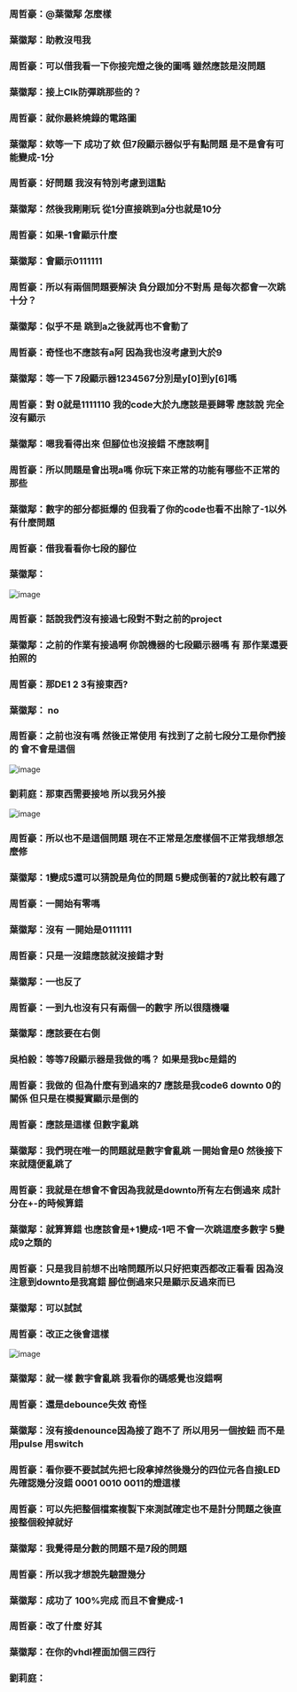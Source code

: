 ### 周哲豪：@葉徽鄅 怎麼樣
### 葉徽鄅：助教沒甩我
### 周哲豪：可以借我看一下你接完燈之後的圖嗎 雖然應該是沒問題
### 葉徽鄅：接上Clk防彈跳那些的？
### 周哲豪：就你最終燒錄的電路圖
### 葉徽鄅：欸等一下 成功了欸 但7段顯示器似乎有點問題 是不是會有可能變成-1分
### 周哲豪：好問題 我沒有特別考慮到這點
### 葉徽鄅：然後我剛剛玩 從1分直接跳到a分也就是10分
### 周哲豪：如果-1會顯示什麼
### 葉徽鄅：會顯示0111111
### 周哲豪：所以有兩個問題要解決 負分跟加分不對馬 是每次都會一次跳十分？
### 葉徽鄅：似乎不是 跳到a之後就再也不會動了
### 周哲豪：奇怪也不應該有a阿 因為我也沒考慮到大於9
### 葉徽鄅：等一下 7段顯示器1234567分別是y[0]到y[6]嗎
### 周哲豪：對 0就是1111110 我的code大於九應該是要歸零 應該說 完全沒有顯示
### 葉徽鄅：嗯我看得出來 但腳位也沒接錯 不應該啊🤔
### 周哲豪：所以問題是會出現a嗎 你玩下來正常的功能有哪些不正常的那些
### 葉徽鄅：數字的部分都挺爆的 但我看了你的code也看不出除了-1以外有什麼問題
### 周哲豪：借我看看你七段的腳位
### 葉徽鄅：
![image](https://github.com/sapt36/DigitalCircuitExperiment-FinalProject-/blob/main/%E9%9B%BB%E8%B7%AF%E5%9C%96/7.jpg)
### 周哲豪：話說我們沒有接過七段對不對之前的project
### 葉徽鄅：之前的作業有接過啊 你說機器的七段顯示器嗎 有 那作業還要拍照的
### 周哲豪：那DE1 2 3有接東西?
### 葉徽鄅： no
### 周哲豪：之前也沒有嗎 然後正常使用 有找到了之前七段分工是你們接的 會不會是這個
![image](https://github.com/sapt36/DigitalCircuitExperiment-FinalProject-/blob/main/%E9%9B%BB%E8%B7%AF%E5%9C%96/8.jpeg)
### 劉莉庭：那東西需要接地 所以我另外接
![image](https://github.com/sapt36/DigitalCircuitExperiment-FinalProject-/blob/main/%E9%9B%BB%E8%B7%AF%E5%9C%96/9.jpeg)
### 周哲豪：所以也不是這個問題 現在不正常是怎麼樣個不正常我想想怎麼修 
### 葉徽鄅：1變成5還可以猜說是角位的問題 5變成倒著的7就比較有趣了
### 周哲豪：一開始有零嗎
### 葉徽鄅：沒有 一開始是0111111
### 周哲豪：只是一沒錯應該就沒接錯才對 
### 葉徽鄅：一也反了
### 周哲豪：一到九也沒有只有兩個一的數字 所以很隨機囉
### 葉徽鄅：應該要在右側
### 吳柏毅：等等7段顯示器是我做的嗎？ 如果是我bc是錯的
### 周哲豪：我做的 但為什麼有到過來的7 應該是我code6 downto 0的關係 但只是在模擬實顯示是倒的
### 周哲豪：應該是這樣 但數字亂跳
### 葉徽鄅：我們現在唯一的問題就是數字會亂跳 一開始會是0 然後接下來就隨便亂跳了
### 周哲豪：我就是在想會不會因為我就是downto所有左右倒過來 成計分在+-的時候算錯
### 葉徽鄅：就算算錯 也應該會是+1變成-1吧 不會一次跳這麼多數字 5變成9之類的
### 周哲豪：只是我目前想不出啥問題所以只好把東西都改正看看 因為沒注意到downto是我寫錯 腳位倒過來只是顯示反過來而已
### 葉徽鄅：可以試試 
### 周哲豪：改正之後會這樣
![image](https://github.com/sapt36/DigitalCircuitExperiment-FinalProject-/blob/main/%E9%9B%BB%E8%B7%AF%E5%9C%96/12.jpeg)
### 葉徽鄅：就一樣 數字會亂跳 我看你的碼感覺也沒錯啊
### 周哲豪：還是debounce失效 奇怪
### 葉徽鄅：沒有接denounce因為接了跑不了 所以用另一個按鈕 而不是用pulse 用switch
### 周哲豪：看你要不要試試先把七段拿掉然後幾分的四位元各自接LED先確認幾分沒錯 0001 0010 0011的燈這樣
### 周哲豪：可以先把整個檔案複製下來測試確定也不是計分問題之後直接整個殺掉就好
### 葉徽鄅：我覺得是分數的問題不是7段的問題
### 周哲豪：所以我才想說先驗證幾分
### 葉徽鄅：成功了 100%完成 而且不會變成-1
### 周哲豪：改了什麼 好其
### 葉徽鄅：在你的vhdl裡面加個三四行
### 劉莉庭：

